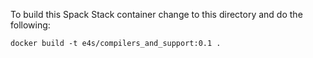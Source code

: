 To build this Spack Stack container change to this directory and do the
following:

```
docker build -t e4s/compilers_and_support:0.1 .
```
